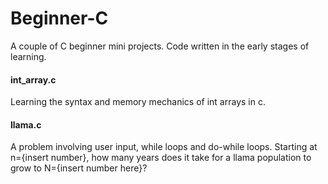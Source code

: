 # Beginner-C
A couple of C beginner mini projects. Code written in the early stages of learning.

#### int_array.c
Learning the syntax and memory mechanics of int arrays in c.

#### llama.c
A problem involving user input, while loops and do-while loops. Starting at n={insert number}, how many years does it take for a llama population to grow to N={insert number here}?
